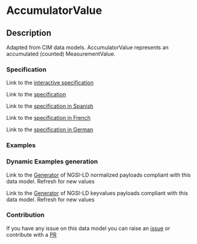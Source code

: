 # AccumulatorValue

## Description 

Adapted from CIM data models. AccumulatorValue represents an accumulated (counted) MeasurementValue.
### Specification

Link to the [interactive specification](https://swagger.lab.fiware.org/?url=https://smart-data-models.github.io/dataModel.EnergyCIM/AccumulatorValue/swagger.yaml)

Link to the [specification](https://smart-data-models.github.io/dataModel.EnergyCIM/AccumulatorValue/doc/spec.md)

Link to the [specification in Spanish](https://smart-data-models.github.io/dataModel.EnergyCIM/AccumulatorValue/doc/spec_ES.md)

Link to the [specification in French](https://smart-data-models.github.io/dataModel.EnergyCIM/AccumulatorValue/doc/spec_FR.md)

Link to the [specification in German](https://smart-data-models.github.io/dataModel.EnergyCIM/AccumulatorValue/doc/spec_DE.md)
### Examples
### Dynamic Examples generation

Link to the [Generator](https://smartdatamodels.org/extra/ngsi-ld_generator_v0.92.php?schemaUrl=https://raw.githubusercontent.com/smart-data-models/dataModel.EnergyCIM/master/AccumulatorValue/schema.json&email=info@smartdatamodels.org) of NGSI-LD normalized payloads compliant with this data model. Refresh for new values

Link to the [Generator](https://smartdatamodels.org/extra/ngsi-ld_generator_keyvalues_v0.92.php?schemaUrl=https://raw.githubusercontent.com/smart-data-models/dataModel.EnergyCIM/master/AccumulatorValue/schema.json&email=info@smartdatamodels.org) of NGSI-LD keyvalues payloads compliant with this data model. Refresh for new values
### Contribution

 If you have any issue on this data model you can raise an [issue](https://github.com/smart-data-models/dataModel.EnergyCIM/issues)  or contribute with a [PR](https://github.com/smart-data-models/dataModel.EnergyCIM/pulls)